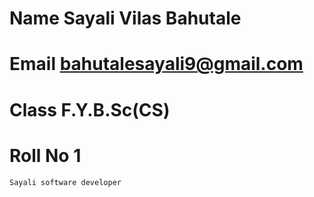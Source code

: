 # Name Sayali Vilas Bahutale
# Email bahutalesayali9@gmail.com
# Class F.Y.B.Sc(CS)
# Roll No 1
    Sayali software developer
